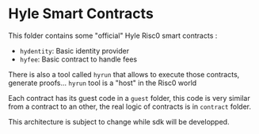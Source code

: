 # Hyle Smart Contracts

This folder contains some "official" Hyle Risc0 smart contracts :

- `hydentity`: Basic identity provider
- `hyfee`: Basic contract to handle fees 

There is also a tool called `hyrun` that allows to execute those contracts, generate proofs... 
`hyrun` tool is a "host" in the Risc0 world

Each contract has its guest code in a `guest` folder, this code is very similar from a contract to an other, 
the real logic of contracts is in `contract` folder.

This architecture is subject to change while sdk will be developped.
